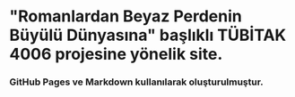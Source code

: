 # "Romanlardan Beyaz Perdenin Büyülü Dünyasına" başlıklı TÜBİTAK 4006 projesine yönelik site.
### GitHub Pages ve Markdown kullanılarak oluşturulmuştur.
